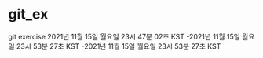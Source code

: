 # git_ex
git exercise
2021년 11월 15일 월요일 23시 47분 02초 KST
-2021년 11월 15일 월요일 23시 53분 27초 KST
-2021년 11월 15일 월요일 23시 53분 27초 KST
